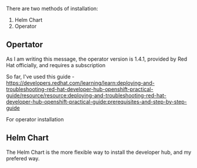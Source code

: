 There are two methods of installation:

1. Helm Chart
2. Operator

## Opertator

As I am writing this message, the operator version is 1.4.1, provided by Red Hat officially, and requires a subscription

So far, I've used this guide - https://developers.redhat.com/learning/learn:deploying-and-troubleshooting-red-hat-developer-hub-openshift-practical-guide/resource/resource:deploying-and-troubleshooting-red-hat-developer-hub-openshift-practical-guide:prerequisites-and-step-by-step-guide

For operator installation

## Helm Chart

The Helm Chart is the more flexible way to install the developer hub, and my prefered way.